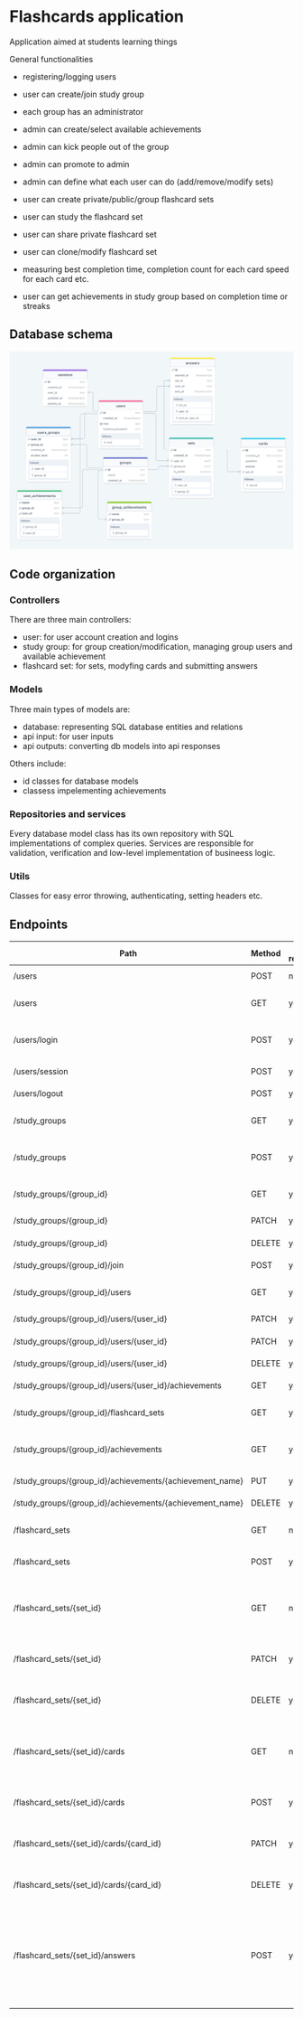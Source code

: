 # Flashcards application

Application aimed at students learning things

General functionalities

- registering/logging users
- user can create/join study group
- each group has an administrator 

- admin can create/select available achievements
- admin can kick people out of the group
- admin can promote to admin
- admin can define what each user can do (add/remove/modify sets)

- user can create private/public/group flashcard sets
- user can study the flashcard set
- user can share private flashcard set
- user can clone/modify flashcard set

- measuring best completion time, completion count for each card speed for each card etc.
- user can get achievements in study group based on completion time or streaks


## Database schema

![Database schema diagram](doc/db_diagram.png)


## Code organization

### Controllers

There are three main controllers:
- user:  for user account creation and logins
- study group: for group creation/modification, managing group users and available achievement
- flashcard set: for sets, modyfing cards and submitting answers

### Models

Three main types of models are:
- database: representing SQL database entities and relations
- api input: for user inputs
- api outputs: converting db models into api responses

Others include:
- id classes for database models
- classess impelementing achievements

### Repositories and services

Every database model class has its own repository with SQL implementations of complex queries. Services are responsible for validation, verification and low-level implementation of busineess logic.

### Utils

Classes for easy error throwing, authenticating, setting headers etc.

## Endpoints

| Path         | Method     | Auth required | Role required | description |
|--------------|-----------|------------|------------|----|
| /users | POST | no | | register new user |
| /users | GET | yes | | returns current user info |
| /users/login | POST       |   yes      |   | logs in user, sets sid cookie header  |
| /users/session | POST | yes |  | session refresh |
| /users/logout | POST | yes |  | remove session |
| /study_groups | GET | yes |  | returns all groups user belongs to |
| /study_groups | POST | yes |  | create new group, user becomes admin |
| /study_groups/{group_id} | GET | yes | group guest or admin | returns group info |
| /study_groups/{group_id} | PATCH | yes | group admin | update group info |
| /study_groups/{group_id} | DELETE | yes | group admin | remove group |
| /study_groups/{group_id}/join | POST | yes |  | join group as guest |
| /study_groups/{group_id}/users | GET | yes | group guest or admin | returns users in group |
| /study_groups/{group_id}/users/{user_id} | PATCH | yes | group admin | update user role |
| /study_groups/{group_id}/users/{user_id} | PATCH | yes | group admin | update user role |
| /study_groups/{group_id}/users/{user_id} | DELETE | yes | group admin | remove user from group |
| /study_groups/{group_id}/users/{user_id}/achievements | GET | yes | group guest | return user achievements |
| /study_groups/{group_id}/flashcard_sets | GET | yes | group guest or admin | returns sets in a group |
| /study_groups/{group_id}/achievements | GET | yes | group guest or admin | returns achievements available in a group |
| /study_groups/{group_id}/achievements/{achievement_name} | PUT | yes | group admin | enable achievement |
| /study_groups/{group_id}/achievements/{achievement_name} | DELETE | yes | group admin | disable achievement |
| /flashcard_sets | GET | no |  | returns public and user owned sets |
| /flashcard_sets | POST | yes |  | create new set (owned by user) |
| /flashcard_sets/{set_id} | GET | no* | set owner, group user or public set | return set info |
| /flashcard_sets/{set_id} | PATCH | yes | set owner or group admin | edit set info |
| /flashcard_sets/{set_id} | DELETE | yes | set owner or group admin | remove set |
| /flashcard_sets/{set_id}/cards | GET | no* | set owner, group user of public set | return cards in a set |
| /flashcard_sets/{set_id}/cards | POST | yes | set owner or group admin | add card to a set |
| /flashcard_sets/{set_id}/cards/{card_id} | PATCH | yes | set owner or group admin | edit card |
| /flashcard_sets/{set_id}/cards/{card_id} | DELETE | yes | set owner or group admin | remove card |
| /flashcard_sets/{set_id}/answers | POST | yes* | any logger user for public sets or group guest for group sets | submit answers |
|  |  |  |  |  |